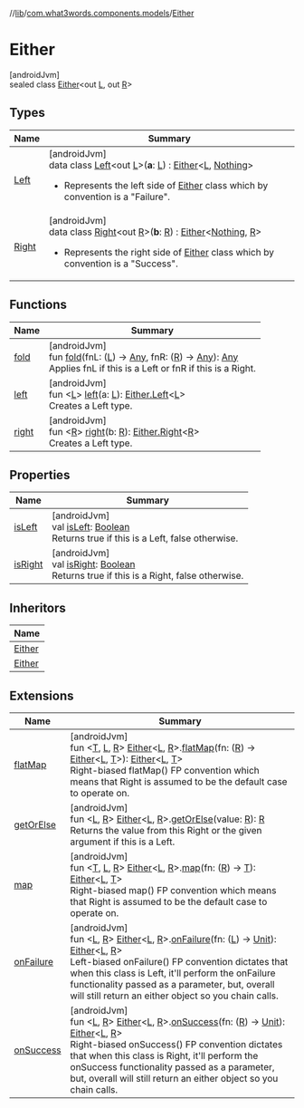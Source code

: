 //[lib](../../../index.md)/[com.what3words.components.models](../index.md)/[Either](index.md)

# Either

[androidJvm]\
sealed class [Either](index.md)<out [L](index.md), out [R](index.md)>

## Types

| Name | Summary |
|---|---|
| [Left](-left/index.md) | [androidJvm]<br>data class [Left](-left/index.md)<out [L](-left/index.md)>(**a**: [L](-left/index.md)) : [Either](index.md)<[L](-left/index.md), [Nothing](https://kotlinlang.org/api/latest/jvm/stdlib/kotlin/-nothing/index.html)> <br><ul><li>Represents the left side of [Either](index.md) class which by convention is a "Failure".</li></ul> |
| [Right](-right/index.md) | [androidJvm]<br>data class [Right](-right/index.md)<out [R](-right/index.md)>(**b**: [R](-right/index.md)) : [Either](index.md)<[Nothing](https://kotlinlang.org/api/latest/jvm/stdlib/kotlin/-nothing/index.html), [R](-right/index.md)> <br><ul><li>Represents the right side of [Either](index.md) class which by convention is a "Success".</li></ul> |

## Functions

| Name | Summary |
|---|---|
| [fold](fold.md) | [androidJvm]<br>fun [fold](fold.md)(fnL: ([L](index.md)) -> [Any](https://kotlinlang.org/api/latest/jvm/stdlib/kotlin/-any/index.html), fnR: ([R](index.md)) -> [Any](https://kotlinlang.org/api/latest/jvm/stdlib/kotlin/-any/index.html)): [Any](https://kotlinlang.org/api/latest/jvm/stdlib/kotlin/-any/index.html)<br>Applies fnL if this is a Left or fnR if this is a Right. |
| [left](left.md) | [androidJvm]<br>fun <[L](left.md)> [left](left.md)(a: [L](left.md)): [Either.Left](-left/index.md)<[L](left.md)><br>Creates a Left type. |
| [right](right.md) | [androidJvm]<br>fun <[R](right.md)> [right](right.md)(b: [R](right.md)): [Either.Right](-right/index.md)<[R](right.md)><br>Creates a Left type. |

## Properties

| Name | Summary |
|---|---|
| [isLeft](is-left.md) | [androidJvm]<br>val [isLeft](is-left.md): [Boolean](https://kotlinlang.org/api/latest/jvm/stdlib/kotlin/-boolean/index.html)<br>Returns true if this is a Left, false otherwise. |
| [isRight](is-right.md) | [androidJvm]<br>val [isRight](is-right.md): [Boolean](https://kotlinlang.org/api/latest/jvm/stdlib/kotlin/-boolean/index.html)<br>Returns true if this is a Right, false otherwise. |

## Inheritors

| Name |
|---|
| [Either](-left/index.md) |
| [Either](-right/index.md) |

## Extensions

| Name | Summary |
|---|---|
| [flatMap](../flat-map.md) | [androidJvm]<br>fun <[T](../flat-map.md), [L](../flat-map.md), [R](../flat-map.md)> [Either](index.md)<[L](../flat-map.md), [R](../flat-map.md)>.[flatMap](../flat-map.md)(fn: ([R](../flat-map.md)) -> [Either](index.md)<[L](../flat-map.md), [T](../flat-map.md)>): [Either](index.md)<[L](../flat-map.md), [T](../flat-map.md)><br>Right-biased flatMap() FP convention which means that Right is assumed to be the default case to operate on. |
| [getOrElse](../get-or-else.md) | [androidJvm]<br>fun <[L](../get-or-else.md), [R](../get-or-else.md)> [Either](index.md)<[L](../get-or-else.md), [R](../get-or-else.md)>.[getOrElse](../get-or-else.md)(value: [R](../get-or-else.md)): [R](../get-or-else.md)<br>Returns the value from this Right or the given argument if this is a Left. |
| [map](../map.md) | [androidJvm]<br>fun <[T](../map.md), [L](../map.md), [R](../map.md)> [Either](index.md)<[L](../map.md), [R](../map.md)>.[map](../map.md)(fn: ([R](../map.md)) -> [T](../map.md)): [Either](index.md)<[L](../map.md), [T](../map.md)><br>Right-biased map() FP convention which means that Right is assumed to be the default case to operate on. |
| [onFailure](../on-failure.md) | [androidJvm]<br>fun <[L](../on-failure.md), [R](../on-failure.md)> [Either](index.md)<[L](../on-failure.md), [R](../on-failure.md)>.[onFailure](../on-failure.md)(fn: ([L](../on-failure.md)) -> [Unit](https://kotlinlang.org/api/latest/jvm/stdlib/kotlin/-unit/index.html)): [Either](index.md)<[L](../on-failure.md), [R](../on-failure.md)><br>Left-biased onFailure() FP convention dictates that when this class is Left, it'll perform the onFailure functionality passed as a parameter, but, overall will still return an either object so you chain calls. |
| [onSuccess](../on-success.md) | [androidJvm]<br>fun <[L](../on-success.md), [R](../on-success.md)> [Either](index.md)<[L](../on-success.md), [R](../on-success.md)>.[onSuccess](../on-success.md)(fn: ([R](../on-success.md)) -> [Unit](https://kotlinlang.org/api/latest/jvm/stdlib/kotlin/-unit/index.html)): [Either](index.md)<[L](../on-success.md), [R](../on-success.md)><br>Right-biased onSuccess() FP convention dictates that when this class is Right, it'll perform the onSuccess functionality passed as a parameter, but, overall will still return an either object so you chain calls. |
